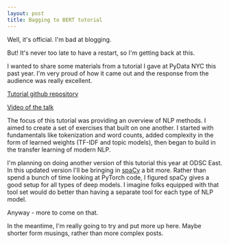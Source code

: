 ```yaml
---
layout: post
title: Bagging to BERT tutorial
---
```


Well, it's official.  I'm bad at blogging.

But! It's never too late to have a restart, so I'm getting back at this.

I wanted to share some materials from a tutorial I gave at PyData NYC this past year.  I'm very proud of how it came out and the response from the audience was really excellent.

[Tutorial github repository](https://github.com/bpben/bagging_to_bert)

[Video of the talk](https://www.youtube.com/watch?v=x2gcTDdbSp4)

The focus of this tutorial was providing an overview of NLP methods.  I aimed to create a set of exercises that built on one another.  I started with fundamentals like tokenization and word counts, added complexity in the form of learned weights (TF-IDF and topic models), then began to build in the transfer learning of modern NLP.

I'm planning on doing another version of this tutorial this year at ODSC East.  In this updated version I'll be bringing in [spaCy](https://spacy.io/) a bit more.  Rather than spend a bunch of time looking at PyTorch code, I figured spaCy gives a good setup for all types of deep models.  I imagine folks equipped with that tool set would do better than having a separate tool for each type of NLP model.

Anyway - more to come on that.

In the meantime, I'm really going to try and put more up here.  Maybe shorter form musings, rather than more complex posts.